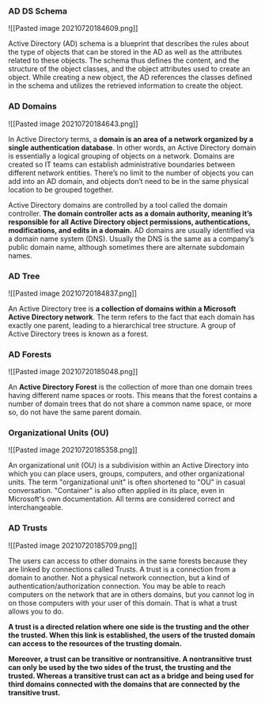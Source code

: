 ### AD DS Schema
![[Pasted image 20210720184609.png]]

Active Directory (AD) schema is a blueprint that describes the rules about the type of objects that can be stored in the AD as well as the attributes related to these objects. The schema thus defines the content, and the structure of the object classes, and the object attributes used to create an object. While creating a new object, the AD references the classes defined in the schema and utilizes the retrieved information to create the object.


### AD Domains
![[Pasted image 20210720184643.png]]

In Active Directory terms, a **domain is an area of a network organized by a single authentication database**. In other words, an Active Directory domain is essentially a logical grouping of objects on a network. Domains are created so IT teams can establish administrative boundaries between different network entities. There’s no limit to the number of objects you can add into an AD domain, and objects don’t need to be in the same physical location to be grouped together.

Active Directory domains are controlled by a tool called the domain controller. **The domain controller acts as a domain authority, meaning it’s responsible for all Active Directory object permissions, authentications, modifications, and edits in a domain.** AD domains are usually identified via a domain name system (DNS). Usually the DNS is the same as a company’s public domain name, although sometimes there are alternate subdomain names.

### AD Tree
![[Pasted image 20210720184837.png]]

An Active Directory tree is **a collection of domains within a Microsoft Active Directory network**. The term refers to the fact that each domain has exactly one parent, leading to a hierarchical tree structure. A group of Active Directory trees is known as a forest.

### AD Forests
![[Pasted image 20210720185048.png]]

An **Active Directory Forest** is the collection of more than one domain trees having different name spaces or roots. This means that the forest contains a number of domain trees that do not share a common name space, or more so, do not have the same parent domain.

### Organizational Units (OU)
![[Pasted image 20210720185358.png]]

An organizational unit (OU) is a subdivision within an Active Directory into which you can place users, groups, computers, and other organizational units. The term "organizational unit" is often shortened to "OU" in casual conversation. "Container" is also often applied in its place, even in Microsoft's own documentation. All terms are considered correct and interchangeable.

### AD Trusts
![[Pasted image 20210720185709.png]]

The users can access to other domains in the same forests because they are linked by connections called Trusts.
A trust is a connection from a domain to another. Not a physical network connection, but a kind of authentication/authorization connection. You may be able to reach computers on the network that are in others domains, but you cannot log in on those computers with your user of this domain. That is what a trust allows you to do.

**A trust is a directed relation where one side is the trusting and the other the trusted. When this link is established, the users of the trusted domain can access to the resources of the trusting domain.**

**Moreover, a trust can be transitive or nontransitive. A nontransitive trust can only be used by the two sides of the trust, the trusting and the trusted. Whereas a transitive trust can act as a bridge and being used for third domains connected with the domains that are connected by the transitive trust.**